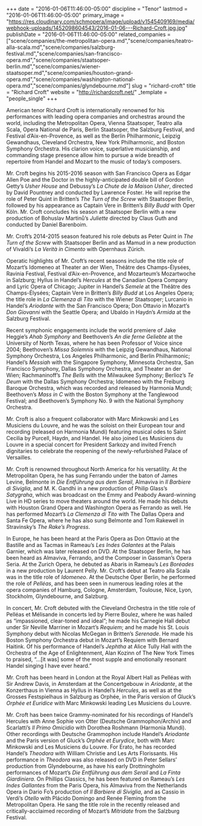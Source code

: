 +++
date = "2016-01-06T11:46:00-05:00"
discipline = "Tenor"
lastmod = "2016-01-06T11:46:00-05:00"
primary_image = "https://res.cloudinary.com/schmopera/image/upload/v1545409169/media/webhook-uploads/1452098604543/2016-01-06---Richard-Croft.jpg.jpg"
publishDate = "2016-01-06T11:46:00-05:00"
related_companies = ["scene/companies/the-metropolitan-opera.md","scene/companies/teatro-alla-scala.md","scene/companies/salzburg-festival.md","scene/companies/san-francisco-opera.md","scene/companies/staatsoper-berlin.md","scene/companies/wiener-staatsoper.md","scene/companies/houston-grand-opera.md","scene/companies/washington-national-opera.md","scene/companies/glyndebourne.md"]
slug = "richard-croft"
title = "Richard Croft"
website = "http://richardcroft.net/"
_template = "people_single"
+++

American tenor Richard Croft is internationally renowned for his performances with leading opera companies and orchestras around the world, including the Metropolitan Opera, Vienna Staatsoper, Teatro alla Scala, Opera National de Paris, Berlin Staatsoper, the Salzburg Festival, and Festival d’Aix-en-Provence, as well as the Berlin Philharmonic, Leipzig Gewandhaus, Cleveland Orchestra, New York Philharmonic, and Boston Symphony Orchestra. His clarion voice, superlative musicianship, and commanding stage presence allow him to pursue a wide breadth of repertoire from Handel and Mozart to the music of today’s composers.

Mr. Croft begins his 2015-2016 season with San Francisco Opera as Edgar Allen Poe and the Doctor in the highly-anticipated double bill of Gordon Getty’s *Usher House* and Debussy’s *La Chute de la Maison Usher*, directed by David Pountney and conducted by Lawrence Foster. He will reprise the role of Peter Quint in Britten’s *The Turn of the Screw* with Staatsoper Berlin, followed by his appearance as Captain Vere in Britten’s *Billy Budd* with Oper Köln. Mr. Croft concludes his season at Staatsoper Berlin with a new production of Bohuslav Martinů’s *Juliette* directed by Claus Guth and conducted by Daniel Barenboim.

Mr. Croft’s 2014-2015 season featured his role debuts as Peter Quint in *The Turn of the Screw* with Staatsoper Berlin and as Mamud in a new production of Vivaldi’s *La Verità in Cimento* with Opernhaus Zürich.

Operatic highlights of Mr. Croft’s recent seasons include the title role of Mozart’s Idomeneo at Theater an der Wien, Théâtre des Champs-Élysées, Ravinia Festival, Festival d’Aix-en-Provence, and Mozarteum’s Mozartwoche in Salzburg; Hyllus in Handel’s *Hercules* at the Canadian Opera Company and Lyric Opera of Chicago; Jupiter in Handel’s *Semele* at the Théâtre des Champs-Élysées; Captain Vere in Britten’s *Billy Budd* at Los Angeles Opera; the title role in *La Clemenza di Tito* with the Wiener Staatsoper; Lurcanio in Handel’s *Ariodante* with the San Francisco Opera; Don Ottavio in Mozart’s *Don Giovanni* with the Seattle Opera; and Ubaldo in Haydn’s *Armida* at the Salzburg Festival.

Recent symphonic engagements include the world premiere of Jake Heggie’s *Ahab Symphony* and Beethoven’s *An die ferne Geliebte* at the University of North Texas, where he has been Professor of Voice since 2004; Beethoven’s *Missa Solemnis* with the Leipzig Gewandhaus, National Symphony Orchestra, Los Angeles Philharmonic, and Berlin Philharmonic; Handel’s *Messiah* with the Singapore Symphony, Minnesota Orchestra, San Francisco Symphony, Dallas Symphony Orchestra, and Theater an der Wien; Rachmaninoff’s *The Bells* with the Milwaukee Symphony; Berlioz’s *Te Deum* with the Dallas Symphony Orchestra; Idomeneo with the Freiburg Baroque Orchestra, which was recorded and released by Harmonia Mundi; Beethoven’s *Mass in C* with the Boston Symphony at the Tanglewood Festival; and Beethoven’s Symphony No. 9 with the National Symphony Orchestra.

Mr. Croft is also a frequent collaborator with Marc Minkowski and Les Musiciens du Louvre, and he was the soloist on their European tour and recording (released on Harmonia Mundi) featuring musical odes to Saint Cecilia by Purcell, Haydn, and Handel. He also joined Les Musiciens du Louvre in a special concert for President Sarkozy and invited French dignitaries to celebrate the reopening of the newly-refurbished Palace of Versailles.

Mr. Croft is renowned throughout North America for his versatility. At the Metropolitan Opera, he has sung Ferrando under the baton of James Levine, Belmonte in *Die Entführung aus dem Serail*, Almaviva in *Il Barbiere di Siviglia*, and M. K. Gandhi in a new production of Philip Glass’s *Satygraha*, which was broadcast on the Emmy and Peabody Award-winning Live in HD series to move theaters around the world. He made his debuts with Houston Grand Opera and Washington Opera as Ferrando as well. He has performed Mozart’s *La Clemenza di Tito* with The Dallas Opera and Santa Fe Opera, where he has also sung Belmonte and Tom Rakewell in Stravinsky’s *The Rake’s Progress*.

In Europe, he has been heard at the Paris Opera as Don Ottavio at the Bastille and as Tacmas in Rameau’s *Les Indes Galantes* at the Palais Garnier, which was later released on DVD. At the Staatsoper Berlin, he has been heard as Almaviva, Ferrando, and the Composer in Gassman’s Opera Seria. At the Zurich Opera, he debuted as Abaris in Rameau’s *Les Boréades* in a new production by Laurent Pelly. Mr. Croft’s debut at Teatro alla Scala was in the title role of *Idomeneo*. At the Deutsche Oper Berlin, he performed the role of *Pelléas*, and has been seen in numerous leading roles at the opera companies of Hamburg, Cologne, Amsterdam, Toulouse, Nice, Lyon, Stockholm, Glyndebourne, and Salzburg.

In concert, Mr. Croft debuted with the Cleveland Orchestra in the title role of Pelléas et Mélisande in concerts led by Pierre Boulez, where he was hailed as “impassioned, clear-toned and ideal”; he made his Carnegie Hall debut under Sir Neville Marriner in Mozart’s *Requiem*; and he made his St. Louis Symphony debut with Nicolas McGegan in Britten’s *Serenade*. He made his Boston Symphony Orchestra debut in Mozart’s Requiem with Bernard Haitink. Of his performance of Handel’s *Jephtha* at Alice Tully Hall with the Orchestra of the Age of Enlightenment, Alan Kozinn of The New York Times to praised, “…[it was] some of the most supple and emotionally resonant Handel singing I have ever heard.”

Mr. Croft has been heard in London at the Royal Albert Hall as Pelléas with Sir Andrew Davis, in Amsterdam at the Concertgebouw in *Ariodante*, at the Konzerthaus in Vienna as Hyllus in Handel’s *Hercules*, as well as at the Grosses Festspielhaus in Salzburg as Orphée, in the Paris version of Gluck’s *Orphée et Euridice* with Marc Minkowski leading Les Musiciens du Louvre.

Mr. Croft has been twice Grammy-nominated for his recordings of Handel’s Hercules with Anne Sophie von Otter (Deutsche Grammophon/Archiv) and Scarlatti’s *Il Primo Omicidio* with Dorothea Roshmann (Harmonia Mundi). Other recordings with Deutsche Grammophon include Handel’s *Ariodante* and the Paris version of Gluck’s *Orphée et Eurydice*, both with Marc Minkowski and Les Musiciens du Louvre. For Erato, he has recorded Handel’s *Theodora* with William Christie and Les Arts Florissants. His performance in *Theodora* was also released on DVD in Peter Sellars’ production from Glyndebourne, as have his early Drottningholm performances of Mozart’s *Die Entführung aus dem Serail* and *La Finta Giardiniera*. On Phillips Classics, he has been featured on Rameau’s *Les Indes Gallantes* from the Paris Opera, his Almaviva from the Netherlands Opera in Dario Fo’s production of *Il Barbiere di Siviglia*, and as Cassio in Verdi’s *Otello* with Plácido Domingo and Renée Fleming from the Metropolitan Opera. He sang the title role in the recently released and critically-acclaimed recording of Mozart’s *Mitridate* from the Salzburg Festival.

